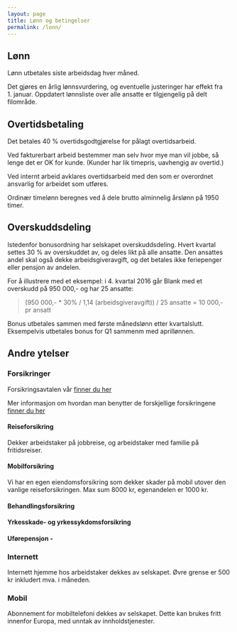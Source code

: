 ```yaml
---
layout: page
title: Lønn og betingelser
permalink: /lonn/
---
```


## Lønn
Lønn utbetales siste arbeidsdag hver måned.

Det gjøres en årlig lønnsvurdering, og eventuelle justeringer har effekt fra 1. januar. Oppdatert lønnsliste over alle ansatte er tilgjengelig på delt filområde.

## Overtidsbetaling
Det betales 40 % overtidsgodtgjørelse for pålagt overtidsarbeid.

Ved fakturerbart arbeid bestemmer man selv hvor mye man vil jobbe, så lenge det er OK for kunde. (Kunder har lik timepris, uavhengig av overtid.)

Ved internt arbeid avklares overtidsarbeid med den som er overordnet ansvarlig for arbeidet som utføres.

Ordinær timelønn beregnes ved å dele brutto alminnelig årslønn på 1950 timer.

## Overskuddsdeling
Istedenfor bonusordning har selskapet overskuddsdeling. Hvert kvartal settes 30 % av overskuddet av, og deles likt på alle ansatte. Den ansattes andel skal også dekke arbeidsgiveravgift, og det betales ikke feriepenger eller pensjon av andelen.

For å illustrere med et eksempel: i 4. kvartal 2016 går Blank med et overskudd på 950 000,- og har 25 ansatte:

> (950 000,- * 30% / 1,14 (arbeidsgiveravgift)) / 25 ansatte = 10 000,- pr ansatt

Bonus utbetales sammen med første månedslønn etter kvartalslutt. Eksempelvis utbetales bonus for Q1 sammenm med aprillønnen.

## Andre ytelser

### Forsikringer

Forsikringsavtalen vår [finner du her](https://drive.google.com/open?id=0B3xWqhoxf9E_NVd3WDhZNUFETzQ) 

Mer informasjon om hvordan man benytter de forskjellige forsikringene [finner du her](https://docs.google.com/document/d/1p2FoxN2ZB6yZblH87y4mz1KM_uBvditi5hTvZ2oZG1A/edit)

#### Reiseforsikring
Dekker arbeidstaker på jobbreise, og arbeidstaker med familie på fritidsreiser.

#### Mobilforsikring
Vi har en egen eiendomsforsikring som dekker skader på mobil utover den vanlige reiseforsikringen. Max sum 8000 kr, egenandelen er 1000 kr.

#### Behandlingsforsikring

#### Yrkesskade- og yrkessykdomsforsikring

#### Uførepensjon -

### Internett
Internett hjemme hos arbeidstaker dekkes av selskapet. Øvre grense er 500 kr inkludert mva. i måneden.

### Mobil
Abonnement for mobiltelefoni dekkes av selskapet. Dette kan brukes fritt innenfor Europa, med unntak av innholdstjenester.
